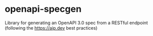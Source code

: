 # openapi-specgen
Library for generating an OpenAPI 3.0 spec from a RESTful endpoint (following the https://aip.dev best practices)
